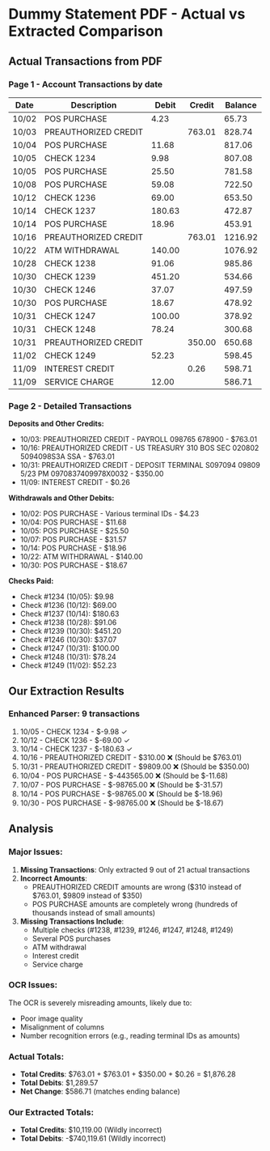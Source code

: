 # Dummy Statement PDF - Actual vs Extracted Comparison

## Actual Transactions from PDF

### Page 1 - Account Transactions by date
| Date | Description | Debit | Credit | Balance |
|------|-------------|-------|--------|---------|
| 10/02 | POS PURCHASE | 4.23 | | 65.73 |
| 10/03 | PREAUTHORIZED CREDIT | | 763.01 | 828.74 |
| 10/04 | POS PURCHASE | 11.68 | | 817.06 |
| 10/05 | CHECK 1234 | 9.98 | | 807.08 |
| 10/05 | POS PURCHASE | 25.50 | | 781.58 |
| 10/08 | POS PURCHASE | 59.08 | | 722.50 |
| 10/12 | CHECK 1236 | 69.00 | | 653.50 |
| 10/14 | CHECK 1237 | 180.63 | | 472.87 |
| 10/14 | POS PURCHASE | 18.96 | | 453.91 |
| 10/16 | PREAUTHORIZED CREDIT | | 763.01 | 1216.92 |
| 10/22 | ATM WITHDRAWAL | 140.00 | | 1076.92 |
| 10/28 | CHECK 1238 | 91.06 | | 985.86 |
| 10/30 | CHECK 1239 | 451.20 | | 534.66 |
| 10/30 | CHECK 1246 | 37.07 | | 497.59 |
| 10/30 | POS PURCHASE | 18.67 | | 478.92 |
| 10/31 | CHECK 1247 | 100.00 | | 378.92 |
| 10/31 | CHECK 1248 | 78.24 | | 300.68 |
| 10/31 | PREAUTHORIZED CREDIT | | 350.00 | 650.68 |
| 11/02 | CHECK 1249 | 52.23 | | 598.45 |
| 11/09 | INTEREST CREDIT | | 0.26 | 598.71 |
| 11/09 | SERVICE CHARGE | 12.00 | | 586.71 |

### Page 2 - Detailed Transactions
**Deposits and Other Credits:**
- 10/03: PREAUTHORIZED CREDIT - PAYROLL 098765 678900 - $763.01
- 10/16: PREAUTHORIZED CREDIT - US TREASURY 310 BOS SEC 020802 5094098S3A SSA - $763.01
- 10/31: PREAUTHORIZED CREDIT - DEPOSIT TERMINAL S097094 09809 5/23 PM 0970837409978X0032 - $350.00
- 11/09: INTEREST CREDIT - $0.26

**Withdrawals and Other Debits:**
- 10/02: POS PURCHASE - Various terminal IDs - $4.23
- 10/04: POS PURCHASE - $11.68
- 10/05: POS PURCHASE - $25.50
- 10/07: POS PURCHASE - $31.57
- 10/14: POS PURCHASE - $18.96
- 10/22: ATM WITHDRAWAL - $140.00
- 10/30: POS PURCHASE - $18.67

**Checks Paid:**
- Check #1234 (10/05): $9.98
- Check #1236 (10/12): $69.00
- Check #1237 (10/14): $180.63
- Check #1238 (10/28): $91.06
- Check #1239 (10/30): $451.20
- Check #1246 (10/30): $37.07
- Check #1247 (10/31): $100.00
- Check #1248 (10/31): $78.24
- Check #1249 (11/02): $52.23

## Our Extraction Results

### Enhanced Parser: 9 transactions
1. 10/05 - CHECK 1234 - $-9.98 ✓
2. 10/12 - CHECK 1236 - $-69.00 ✓
3. 10/14 - CHECK 1237 - $-180.63 ✓
4. 10/16 - PREAUTHORIZED CREDIT - $310.00 ❌ (Should be $763.01)
5. 10/31 - PREAUTHORIZED CREDIT - $9809.00 ❌ (Should be $350.00)
6. 10/04 - POS PURCHASE - $-443565.00 ❌ (Should be $-11.68)
7. 10/07 - POS PURCHASE - $-98765.00 ❌ (Should be $-31.57)
8. 10/14 - POS PURCHASE - $-98765.00 ❌ (Should be $-18.96)
9. 10/30 - POS PURCHASE - $-98765.00 ❌ (Should be $-18.67)

## Analysis

### Major Issues:
1. **Missing Transactions**: Only extracted 9 out of 21 actual transactions
2. **Incorrect Amounts**: 
   - PREAUTHORIZED CREDIT amounts are wrong ($310 instead of $763.01, $9809 instead of $350)
   - POS PURCHASE amounts are completely wrong (hundreds of thousands instead of small amounts)
3. **Missing Transactions Include**:
   - Multiple checks (#1238, #1239, #1246, #1247, #1248, #1249)
   - Several POS purchases
   - ATM withdrawal
   - Interest credit
   - Service charge

### OCR Issues:
The OCR is severely misreading amounts, likely due to:
- Poor image quality
- Misalignment of columns
- Number recognition errors (e.g., reading terminal IDs as amounts)

### Actual Totals:
- **Total Credits**: $763.01 + $763.01 + $350.00 + $0.26 = $1,876.28
- **Total Debits**: $1,289.57
- **Net Change**: $586.71 (matches ending balance)

### Our Extracted Totals:
- **Total Credits**: $10,119.00 (Wildly incorrect)
- **Total Debits**: -$740,119.61 (Wildly incorrect)